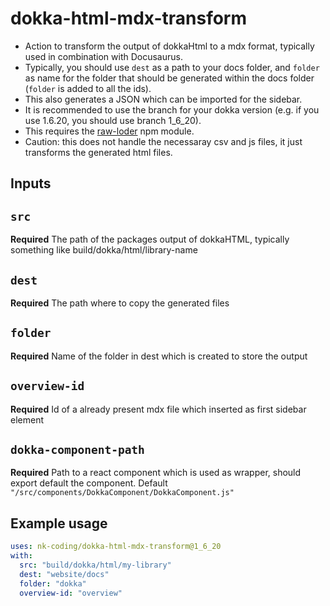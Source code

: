 # dokka-html-mdx-transform

- Action to transform the output of dokkaHtml to a mdx format, typically used in combination  with Docusaurus.
- Typically, you should use `dest` as a path to your docs folder, and `folder` as name for the folder that should be generated within the docs folder (`folder` is added to all the ids).
- This also generates a JSON which can be imported for the sidebar.
-  It is recommended to use the branch for your dokka version (e.g. if you use 1.6.20, you should use branch 1_6_20).
- This requires the [raw-loder](https://www.npmjs.com/package/raw-loader) npm module.
- Caution: this does not handle the necessaray csv and js files, it just transforms the generated html files.

## Inputs

## `src`

**Required** The path of the packages output of dokkaHTML, typically something like build/dokka/html/library-name

## `dest`

**Required** The path where to copy the generated files

## `folder`

**Required** Name of the folder in dest which is created to store the output

## `overview-id`

**Required** Id of a already present mdx file which inserted as first sidebar element

## `dokka-component-path`

**Required** Path to a react component which is used as wrapper, should export default the component. Default `"/src/components/DokkaComponent/DokkaComponent.js"`

## Example usage

```yml
uses: nk-coding/dokka-html-mdx-transform@1_6_20
with:
  src: "build/dokka/html/my-library"
  dest: "website/docs"
  folder: "dokka"
  overview-id: "overview"
```